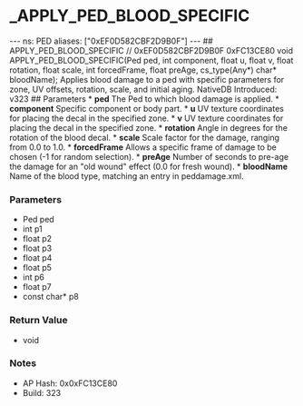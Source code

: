 # _APPLY_PED_BLOOD_SPECIFIC

--- ns: PED aliases: ["0xEF0D582CBF2D9B0F"] --- ## APPLY_PED_BLOOD_SPECIFIC  // 0xEF0D582CBF2D9B0F 0xFC13CE80 void APPLY_PED_BLOOD_SPECIFIC(Ped ped, int component, float u, float v, float rotation, float scale, int forcedFrame, float preAge, cs_type(Any*) char* bloodName);  Applies blood damage to a ped with specific parameters for zone, UV offsets, rotation, scale, and initial aging.  NativeDB Introduced: v323  ## Parameters * **ped** The Ped to which blood damage is applied. * **component** Specific component or body part. * **u** UV texture coordinates for placing the decal in the specified zone. * **v** UV texture coordinates for placing the decal in the specified zone. * **rotation** Angle in degrees for the rotation of the blood decal. * **scale** Scale factor for the damage, ranging from 0.0 to 1.0. * **forcedFrame** Allows a specific frame of damage to be chosen (-1 for random selection). * **preAge** Number of seconds to pre-age the damage for an "old wound" effect (0.0 for fresh wound). * **bloodName** Name of the blood type, matching an entry in peddamage.xml.

### Parameters
* Ped ped
* int p1
* float p2
* float p3
* float p4
* float p5
* int p6
* float p7
* const char* p8

### Return Value
* void

### Notes
* AP Hash: 0x0xFC13CE80
* Build: 323

